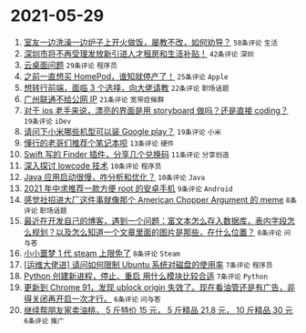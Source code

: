 # 2021-05-29

1. [室友一边洗澡一边炉子上开火做饭，屡教不改，如何劝导？](https://www.v2ex.com/t/779956) `58条评论` `生活`
1. [深圳市将不再受理发放新引进人才租房和生活补贴！](https://www.v2ex.com/t/779957) `42条评论` `深圳`
1. [云桌面问题](https://www.v2ex.com/t/779978) `29条评论` `程序员`
1. [之前一直想买 HomePod，谁知就停产了！](https://www.v2ex.com/t/779973) `25条评论` `Apple`
1. [想转行前端，面临 3 个选择，向大佬请教](https://www.v2ex.com/t/779994) `22条评论` `职场话题`
1. [广州联通不给公网 IP](https://www.v2ex.com/t/779995) `21条评论` `宽带症候群`
1. [对于 ios 老手来说，漂亮的界面是用 storyboard 做吗？还是直接 coding？](https://www.v2ex.com/t/780009) `19条评论` `iDev`
1. [请问下小米哪些机型可以装 Google play？](https://www.v2ex.com/t/780014) `19条评论` `小米`
1. [懂行的老哥们推荐个笔记本呗](https://www.v2ex.com/t/780043) `13条评论` `硬件`
1. [Swift 写的 Finder 插件，分享几个兑换码](https://www.v2ex.com/t/779984) `11条评论` `分享创造`
1. [深入探讨 lowcode 技术](https://www.v2ex.com/t/780005) `10条评论` `程序员`
1. [Java 应用启动很慢，咋分析和优化？](https://www.v2ex.com/t/779969) `10条评论` `Java`
1. [2021 年中求推荐一款方便 root 的安卓手机](https://www.v2ex.com/t/780027) `9条评论` `Android`
1. [感觉社招进大厂这件事就像那个 American Chopper Argument 的 meme](https://www.v2ex.com/t/780015) `8条评论` `职场话题`
1. [最近在开发自己的博客，遇到一个问题：富文本怎么存入数据库，表内字段怎么规划？以及怎么知道一个文章里面的图片是那些，在什么位置？](https://www.v2ex.com/t/779993) `8条评论` `问与答`
1. [小小噩梦 1 代 steam 上限免了](https://www.v2ex.com/t/779960) `8条评论` `Steam`
1. [[运维大佬进] 请问如何限制 Ubuntu 系统对磁盘的使用率](https://www.v2ex.com/t/780031) `7条评论` `程序员`
1. [Python 创建新进程，停止、重启 用什么模块比较合适](https://www.v2ex.com/t/779958) `7条评论` `Python`
1. [更新到 Chrome 91，发现 ublock origin 失效了。现在看油管还是有广告，非得关闭再开启一次才行。](https://www.v2ex.com/t/779976) `6条评论` `问与答`
1. [继续帮朋友家卖油桃， 5 斤特价 15 元， 5 斤精品 21.8 元， 10 斤精品 30 元](https://www.v2ex.com/t/779962) `6条评论` `推广`

